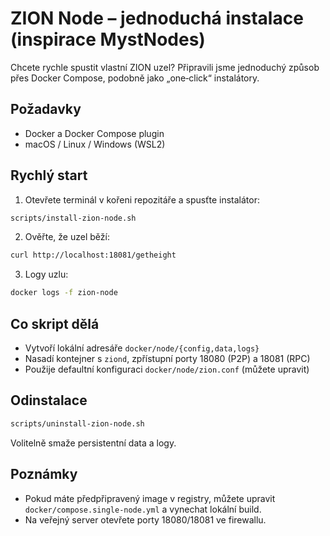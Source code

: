 # ZION Node – jednoduchá instalace (inspirace MystNodes)

Chcete rychle spustit vlastní ZION uzel? Připravili jsme jednoduchý způsob přes Docker Compose, podobně jako „one‑click“ instalátory.

## Požadavky

- Docker a Docker Compose plugin
- macOS / Linux / Windows (WSL2)

## Rychlý start

1) Otevřete terminál v kořeni repozitáře a spusťte instalátor:

```bash
scripts/install-zion-node.sh
```

2) Ověřte, že uzel běží:

```bash
curl http://localhost:18081/getheight
```

3) Logy uzlu:

```bash
docker logs -f zion-node
```

## Co skript dělá

- Vytvoří lokální adresáře `docker/node/{config,data,logs}`
- Nasadí kontejner s `ziond`, zpřístupní porty 18080 (P2P) a 18081 (RPC)
- Použije defaultní konfiguraci `docker/node/zion.conf` (můžete upravit)

## Odinstalace

```bash
scripts/uninstall-zion-node.sh
```

Volitelně smaže persistentní data a logy.

## Poznámky

- Pokud máte předpřipravený image v registry, můžete upravit `docker/compose.single-node.yml` a vynechat lokální build.
- Na veřejný server otevřete porty 18080/18081 ve firewallu.